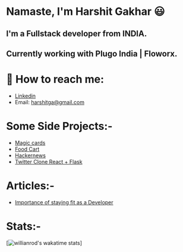 # Namaste, I'm Harshit Gakhar :smiley: 

## I'm a Fullstack developer from INDIA.
## Currently working with Plugo India | Floworx.

# 🔭 How to reach me:
- [Linkedin](https://www.linkedin.com/in/harshit-gakhar-7b3921144/)
- Email: harshitga@gmail.com 

# Some Side Projects:-
  + [Magic cards](https://harshit860.github.io/Css-Magic-Cards/)
  + [Food Cart](https://foodquik.netlify.app/)
  + [Hackernews](https://hacekrnewsharshit.netlify.app/)
  + [Twitter Clone React + Flask](https://github.com/harshit860/Twitter-Replica)

# Articles:- 
 + [Importance of staying fit as a Developer](https://harshitga.medium.com/importance-of-staying-fit-as-a-programmer-or-in-long-sitting-jobs-a59bfdffff14)

# Stats:-
 [![willianrod's wakatime stats](https://github-readme-stats.vercel.app/api/wakatime?username=harshit860)]
